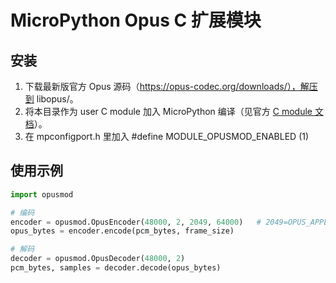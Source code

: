 # MicroPython Opus C 扩展模块

## 安装

1. 下载最新版官方 Opus 源码（https://opus-codec.org/downloads/），解压到 libopus/。
2. 将本目录作为 user C module 加入 MicroPython 编译（见官方 [C module 文档](https://docs.micropython.org/en/latest/develop/cmodules.html)）。
3. 在 mpconfigport.h 里加入
   #define MODULE_OPUSMOD_ENABLED (1)

## 使用示例

```python
import opusmod

# 编码
encoder = opusmod.OpusEncoder(48000, 2, 2049, 64000)   # 2049=OPUS_APPLICATION_AUDIO
opus_bytes = encoder.encode(pcm_bytes, frame_size)

# 解码
decoder = opusmod.OpusDecoder(48000, 2)
pcm_bytes, samples = decoder.decode(opus_bytes)
